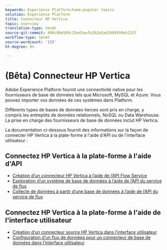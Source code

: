 ```yaml
---
keywords: Experience Platform;home;popular topics
solution: Experience Platform
title: Connecteur HP Vertica
topic: overview
translation-type: tm+mt
source-git-commit: 400c80e589c25ed1eefe262e3ad3404599eb1337
workflow-type: tm+mt
source-wordcount: '133'
ht-degree: 0%

---
```



# (Bêta) Connecteur HP Vertica

Adobe Experience Platform fournit une connectivité native pour les fournisseurs de base de données tels que Microsoft, MySQL et Azure. Vous pouvez importer vos données de ces systèmes dans Platform.

Différents types de bases de données tierces sont pris en charge, y compris les entrepôts de données relationnels, NoSQL ou Data Warehouse. La prise en charge des fournisseurs de base de données inclut HP Vertica.

La documentation ci-dessous fournit des informations sur la façon de connecter HP Vertica à la plate-forme à l&#39;aide d&#39;API ou de l&#39;interface utilisateur :

## Connectez HP Vertica à la plate-forme à l&#39;aide d&#39;API

- [Création d’un connecteur HP Vertica à l’aide de l’API Flow Service](../../tutorials/api/create/databases/hp-vertica.md)
- [Exploration d’un système de base de données à l’aide de l’API du service de flux](../../tutorials/api/explore/database-nosql.md)
- [Collecte de données à partir d’une base de données à l’aide de l’API du service de flux](../../tutorials/api/collect/database-nosql.md)

## Connectez HP Vertica à la plate-forme à l&#39;aide de l&#39;interface utilisateur

- [Création d’un connecteur source HP Vertica dans l’interface utilisateur](../../tutorials/ui/create/databases/hp-vertica.md)
- [Configuration d’un flux de données pour un connecteur de base de données dans l’interface utilisateur](../../tutorials/ui/dataflow/databases.md)